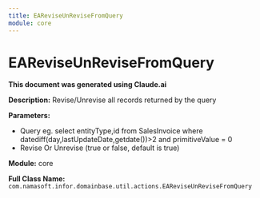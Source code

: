 ```yaml
---
title: EAReviseUnReviseFromQuery
module: core
---
```



<div class='entity-flows'>

# EAReviseUnReviseFromQuery

**This document was generated using Claude.ai**

**Description:** Revise/Unrevise all records returned by the query

**Parameters:**
- Query eg. select entityType,id from SalesInvoice where datediff(day,lastUpdateDate,getdate())>2 and primitiveValue = 0 
- Revise Or Unrevise (true or false, default is true)

**Module:** core

**Full Class Name:** `com.namasoft.infor.domainbase.util.actions.EAReviseUnReviseFromQuery`


</div>

